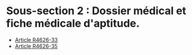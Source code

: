 # Sous-section 2 : Dossier médical et fiche médicale d'aptitude.

* [Article R4626-33](./LEGIARTI000031570915.md)
* [Article R4626-35](./LEGIARTI000031570881.md)
